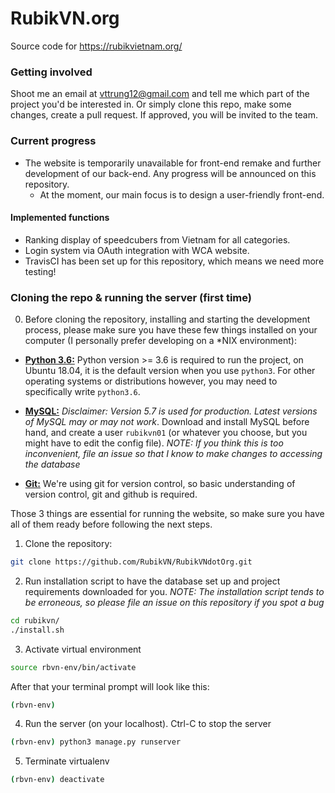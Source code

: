# RubikVN.org

Source code for https://rubikvietnam.org/

### Getting involved

Shoot me an email at <vttrung12@gmail.com> and tell me which part of the project you'd be interested in. Or simply clone this repo, make some changes, create a pull request. If approved, you will be invited to the team.

### Current progress

* The website is temporarily unavailable for front-end remake and further development of our back-end. Any progress will be announced on this repository.
  * At the moment, our main focus is to design a user-friendly front-end.

#### Implemented functions
* Ranking display of speedcubers from Vietnam for all categories.
* Login system via OAuth integration with WCA website.
* TravisCI has been set up for this repository, which means we need more testing!

### Cloning the repo & running the server (first time)

0. Before cloning the repository, installing and starting the development process, please make sure you have these few things installed on your computer (I personally prefer developing on a \*NIX environment):
  - **[Python 3.6:](https://www.python.org/downloads/)** Python version >= 3.6 is required to run the project, on Ubuntu 18.04, it is the default version when you use `python3`. For other operating systems or distributions however, you may need to specifically write `python3.6`.

  - **[MySQL:](https://www.mysql.com/downloads/)** *Disclaimer: Version 5.7 is used for production. Latest versions of MySQL may or may not work*. Download and install MySQL before hand, and create a user `rubikvn01` (or whatever you choose, but you might have to edit the config file). *NOTE: If you think this is too inconvenient, file an issue so that I know to make changes to accessing the database*

  - **[Git:](https://git-scm.com/)** We're using git for version control, so basic understanding of version control, git and github is required.

Those 3 things are essential for running the website, so make sure you have all of them ready before following the next steps.

1. Clone the repository:
```bash
git clone https://github.com/RubikVN/RubikVNdotOrg.git
```

2. Run installation script to have the database set up and project requirements downloaded for you. *NOTE: The installation script tends to be erroneous, so please file an issue on this repository if you spot a bug*
```bash
cd rubikvn/
./install.sh
```

3. Activate virtual environment
```bash
source rbvn-env/bin/activate
```
After that your terminal prompt will look like this:
```bash
(rbvn-env)
```

4. Run the server (on your localhost). Ctrl-C to stop the server
```bash
(rbvn-env) python3 manage.py runserver
```

5. Terminate virtualenv
```bash
(rbvn-env) deactivate
```
